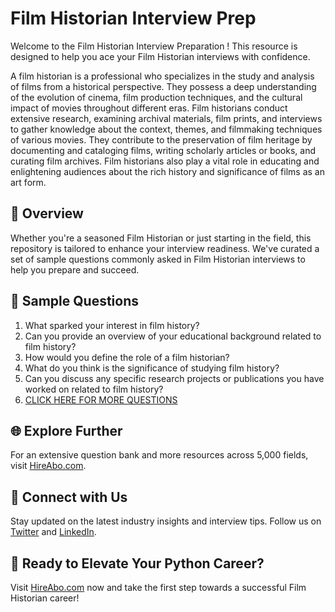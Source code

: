 # Film Historian Interview Prep

Welcome to the Film Historian Interview Preparation ! This resource is designed to help you ace your Film Historian interviews with confidence.

A film historian is a professional who specializes in the study and analysis of films from a historical perspective. They possess a deep understanding of the evolution of cinema, film production techniques, and the cultural impact of movies throughout different eras. Film historians conduct extensive research, examining archival materials, film prints, and interviews to gather knowledge about the context, themes, and filmmaking techniques of various movies. They contribute to the preservation of film heritage by documenting and cataloging films, writing scholarly articles or books, and curating film archives. Film historians also play a vital role in educating and enlightening audiences about the rich history and significance of films as an art form.

## 🚀 Overview

Whether you're a seasoned Film Historian or just starting in the field, this repository is tailored to enhance your interview readiness. We've curated a set of sample questions commonly asked in Film Historian interviews to help you prepare and succeed.

## 📝 Sample Questions

1. What sparked your interest in film history?
2. Can you provide an overview of your educational background related to film history?
3. How would you define the role of a film historian?
4. What do you think is the significance of studying film history?
5. Can you discuss any specific research projects or publications you have worked on related to film history?
6. [CLICK HERE FOR MORE QUESTIONS](https://hireabo.com/job/16_2_16/Film%20Historian)

## 🌐 Explore Further

For an extensive question bank and more resources across 5,000 fields, visit [HireAbo.com](https://www.hireabo.com).

## 📱 Connect with Us

Stay updated on the latest industry insights and interview tips. Follow us on [Twitter](https://twitter.com/hireabo) and [LinkedIn](https://www.linkedin.com/in/hire-abo-3609972a8/).

## 🚀 Ready to Elevate Your Python Career?

Visit [HireAbo.com](https://www.hireabo.com) now and take the first step towards a successful Film Historian career!